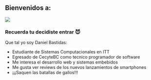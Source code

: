 ## Bienvenidos a:

![](https://images.cooltext.com/5508554.png)

### Recuerda tu decidiste entrar 😈


Que tal yo soy Daniel Bastidas:

- Estudiante de Sistemas Computacionales en ITT
- Egresado de CecyteBC como tecnico programador de software
- Me interesa el desarrollo web y sistemas embebidos
- Me gusta ver reviews de los nuevos lanzamientos de smartphones
- ¡¡¡Saquen las batallas de gallos!!!
